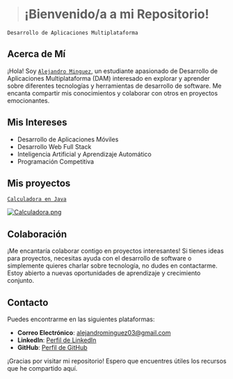 
># ¡Bienvenido/a a mi Repositorio!
`Desarrollo de Aplicaciones Multiplataforma`

## Acerca de Mí

¡Hola! Soy [`Alejandro Minguez`](https://github.com/AlejandroMinguez), un estudiante apasionado de Desarrollo de Aplicaciones Multiplataforma (DAM) interesado en explorar y aprender sobre diferentes tecnologías y herramientas de desarrollo de software. Me encanta compartir mis conocimientos y colaborar con otros en proyectos emocionantes.

## Mis Intereses

- Desarrollo de Aplicaciones Móviles
- Desarrollo Web Full Stack
- Inteligencia Artificial y Aprendizaje Automático
- Programación Competitiva

## Mis proyectos
[`Calculadora en Java`](https://github.com/AlejandroMinguez/JavaCalculator.git)

[![Calculadora.png](https://i.postimg.cc/4yVPd9Y2/image.png)](https://postimg.cc/rRyxZzC5)
## Colaboración

¡Me encantaría colaborar contigo en proyectos interesantes! Si tienes ideas para proyectos, necesitas ayuda con el desarrollo de software o simplemente quieres charlar sobre tecnología, no dudes en contactarme. Estoy abierto a nuevas oportunidades de aprendizaje y crecimiento conjunto.

## Contacto

Puedes encontrarme en las siguientes plataformas:

- **Correo Electrónico**: alejandrominguez03@gmail.com
- **LinkedIn**: [Perfil de LinkedIn](https://www.linkedin.com/in/tuperfil)
- **GitHub**: [Perfil de GitHub](https://github.com/AlejandroMinguez)

¡Gracias por visitar mi repositorio! Espero que encuentres útiles los recursos que he compartido aquí.

